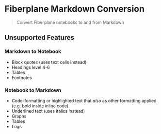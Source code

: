 # Fiberplane Markdown Conversion
> Convert Fiberplane notebooks to and from Markdown

## Unsupported Features

### Markdown to Notebook

- Block quotes (uses text cells instead)
- Headings level 4-6
- Tables
- Footnotes

### Notebook to Markdown

- Code-formatting or highlighted text that *also* as other formatting applied (e.g. bold inside inline code)
- Underlined text (uses italics instead)
- Graphs
- Tables
- Logs
